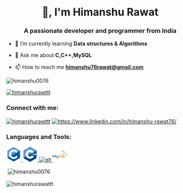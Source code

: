 
<h1 align="center">👋, I'm Himanshu Rawat</h1>
<h3 align="center">A passionate developer and programmer from India</h3>






- 🌱 I’m currently learning **Data structures & Algorithms**

- 💬 Ask me about **C,C++,MySQL**

- 📫 How to reach me **himanshu76rawat@gmail.com**

<p align="left"> <img src="https://komarev.com/ghpvc/?username=himanshu0076&label=Profile%20views&color=0e75b6&style=flat" alt="himanshu0076" /> </p>
<p align="left"> <a href="https://twitter.com/himanshurawttt" target="blank"><img src="https://img.shields.io/twitter/follow/himanshurawttt?logo=twitter&style=for-the-badge" alt="himanshurawttt" /></a> </p>

<h3 align="left">Connect with me:</h3>
<p align="left">
<a href="https://twitter.com/himanshurawttt" target="blank"><img align="center" src="https://raw.githubusercontent.com/rahuldkjain/github-profile-readme-generator/master/src/images/icons/Social/twitter.svg" alt="himanshurawttt" height="30" width="40" /></a>
<a href="https://linkedin.com/in/himanshu-rawat76/" target="blank"><img align="center" src="https://raw.githubusercontent.com/rahuldkjain/github-profile-readme-generator/master/src/images/icons/Social/linked-in-alt.svg" alt="https://www.linkedin.com/in/himanshu-rawat76/" height="30" width="40" /></a>
</p>

<h3 align="left">Languages and Tools:</h3>
<p align="left"> <a href="https://www.cprogramming.com/" target="_blank" rel="noreferrer"> <img src="https://raw.githubusercontent.com/devicons/devicon/master/icons/c/c-original.svg" alt="c" width="40" height="40"/> </a> <a href="https://www.w3schools.com/cpp/" target="_blank" rel="noreferrer"> <img src="https://raw.githubusercontent.com/devicons/devicon/master/icons/cplusplus/cplusplus-original.svg" alt="cplusplus" width="40" height="40"/> </a> <a href="https://git-scm.com/" target="_blank" rel="noreferrer"> <img src="https://www.vectorlogo.zone/logos/git-scm/git-scm-icon.svg" alt="git" width="40" height="40"/> </a> <a href="https://www.mysql.com/" target="_blank" rel="noreferrer"> <img src="https://raw.githubusercontent.com/devicons/devicon/master/icons/mysql/mysql-original-wordmark.svg" alt="mysql" width="40" height="40"/> </a> </p>


<p>&nbsp;<img align="center" src="https://github-readme-stats.vercel.app/api?username=himanshurawattt&show_icons=true&locale=en" alt="himanshu0076" /></p>

<p><img align="center" src="https://github-readme-streak-stats.herokuapp.com/?user=himanshurawattt&" alt="himanshurawattt" /></p>
